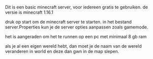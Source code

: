 Dit is een basic minecraft server, voor iedereen gratis te gebruiken. de versie is minecraft 1.16.1

druk op start om de minecraft server te starten.
in het bestand server.Properties kun je de server opties aanpassen zoals gamemode.

het is aangeraden om het te runnen op een pc met minimaal 8 gb ram

als je al een eigen wereld hebt, dan moet je de naam van de wereld veranderen in world en deze dan gwn in de map slepen.